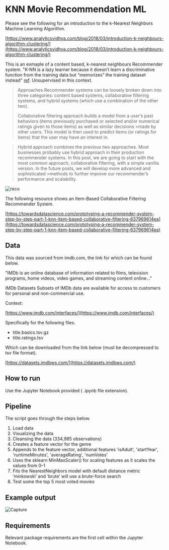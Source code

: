 # KNN Movie Recommendation ML

Please see the following for an introduction to the k-Nearest Neighbors Machine Learning Algorithm.

[https://www.analyticsvidhya.com/blog/2018/03/introduction-k-neighbours-algorithm-clustering/](https://www.analyticsvidhya.com/blog/2018/03/introduction-k-neighbours-algorithm-clustering/)

This is an exmaple of a content based, k-nearest neighbours Recommender system. "K-NN is a lazy learner because it doesn’t learn a discriminative function from the training data but “memorizes” the training dataset instead" [ref](https://sebastianraschka.com/faq/docs/lazy-knn.html). Unsupervised in this context. 

>Approaches
>Recommender systems can be loosely broken down into three categories: content based systems, collaborative filtering systems, and hybrid systems (which use a combination of the other two).
>
>Collaborative filtering approach builds a model from a user’s past behaviors (items previously purchased or selected and/or numerical ratings given to those items) as well as similar decisions >made by other users. This model is then used to predict items (or ratings for items) that the user may have an interest in.

>Hybrid approach combines the previous two approaches. Most businesses probably use hybrid approach in their production recommender systems.
>In this post, we are going to start with the most common approach, collaborative filtering, with a simple vanilla version. In the future posts, we will develop more advanced and sophisticated >methods to further improve our recommender’s performance and scalability.

![reco](https://user-images.githubusercontent.com/81447748/119277351-06d7ae80-bc17-11eb-82cc-7dd4878afe00.png)

The following resource shows an Item-Based Collaborative Filtering Recommender System. 

[https://towardsdatascience.com/prototyping-a-recommender-system-step-by-step-part-1-knn-item-based-collaborative-filtering-637969614ea](https://towardsdatascience.com/prototyping-a-recommender-system-step-by-step-part-1-knn-item-based-collaborative-filtering-637969614ea)


## Data 

This data was sourced from imdb.com, the link for which can be found below.  

"IMDb is an online database of information related to films, television programs, home videos, video games, and streaming content online..."

IMDb Datasets
Subsets of IMDb data are available for access to customers for personal and non-commercial use.

Context:

[https://www.imdb.com/interfaces/](https://www.imdb.com/interfaces/)

Specifically for the following files. 

- title.basics.tsv.gz
- title.ratings.tsv

Which can be downloaded from the link below (must be decompressed to tsv file format). 

[https://datasets.imdbws.com/](https://datasets.imdbws.com/)

    
## How to run

Use the Jupyter Notebook provided ( .ipynb file extension). 
 
## Pipeline 

The script goes through the steps below. 

 1. Load data 
 2. Visualizing the data 
 3. Cleansing the data (334,985 observations)
 4. Creates a feature vector for the genre 
 5. Appends to the feature vector, additional features 'isAdult', 'startYear', 'runtimeMinutes', 'averageRating', 'numVotes'
 6. Uses the sklearn MinMaxScaler() for scaling features as it scales the values from 0–1
 7. Fits the NearestNeighbors model with default distance metric ’minkowski’ and ‘brute’ will use a brute-force search
 8. Test some the top 5 most voted movies 

## Example output 

![Capture](https://user-images.githubusercontent.com/81447748/119276776-dfcbad80-bc13-11eb-85c0-f883347df08e.PNG)

## Requirements

Relevant package requirements are the first cell within the Jupyter Notebook. 
